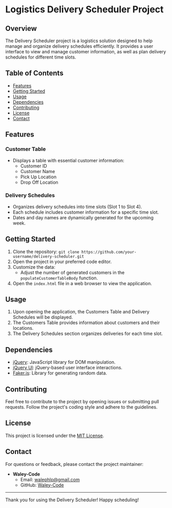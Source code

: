 
# Logistics Delivery Scheduler Project

## Overview

The Delivery Scheduler project is a logistics solution designed to help manage and organize delivery schedules efficiently. It provides a user interface to view and manage customer information, as well as plan delivery schedules for different time slots.

## Table of Contents

- [Features](#features)
- [Getting Started](#getting-started)
- [Usage](#usage)
- [Dependencies](#dependencies)
- [Contributing](#contributing)
- [License](#license)
- [Contact](#contact)

## Features

### Customer Table

- Displays a table with essential customer information:
  - Customer ID
  - Customer Name
  - Pick Up Location
  - Drop Off Location

### Delivery Schedules

- Organizes delivery schedules into time slots (Slot 1 to Slot 4).
- Each schedule includes customer information for a specific time slot.
- Dates and day names are dynamically generated for the upcoming week.

## Getting Started

1. Clone the repository: `git clone https://github.com/your-username/delivery-scheduler.git`
2. Open the project in your preferred code editor.
3. Customize the data:
   - Adjust the number of generated customers in the `populateCustomerTableBody` function.
4. Open the `index.html` file in a web browser to view the application.

## Usage

1. Upon opening the application, the Customers Table and Delivery Schedules will be displayed.
2. The Customers Table provides information about customers and their locations.
3. The Delivery Schedules section organizes deliveries for each time slot.

## Dependencies

- [jQuery](https://jquery.com/): JavaScript library for DOM manipulation.
- [jQuery UI](https://jqueryui.com/): jQuery-based user interface interactions.
- [Faker.js](https://github.com/Marak/Faker.js): Library for generating random data.

## Contributing

Feel free to contribute to the project by opening issues or submitting pull requests. Follow the project's coding style and adhere to the guidelines.

## License

This project is licensed under the [MIT License](LICENSE).

## Contact

For questions or feedback, please contact the project maintainer:

- **Waley-Code**
  - Email: walephlp@gmail.com
  - GitHub: [Waley-Code](https://github.com/Waley-Code)

---

Thank you for using the Delivery Scheduler! Happy scheduling!
